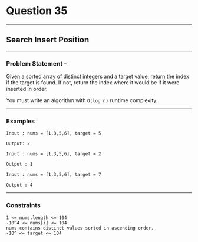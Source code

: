 # Question 35
****
## Search Insert Position
****
### Problem Statement - 

Given a sorted array of distinct integers and a target value, return the index if the target is found. If not, return the index where it would be if it were inserted in order.

You must write an algorithm with `O(log n)` runtime complexity.
****
### Examples
```
Input : nums = [1,3,5,6], target = 5

Output: 2
```
```
Input : nums = [1,3,5,6], target = 2

Output : 1
```
```
Input : nums = [1,3,5,6], target = 7

Output : 4
```
****
### Constraints
```
1 <= nums.length <= 104
-10^4 <= nums[i] <= 104
nums contains distinct values sorted in ascending order.
-10^ <= target <= 104
